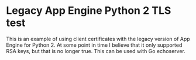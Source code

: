 # Legacy App Engine Python 2 TLS test

This is an example of using client certificates with the legacy version of App Engine for Python 2.
At some point in time I believe that it only supported RSA keys, but that is no longer true.
This can be used with Go echoserver.

